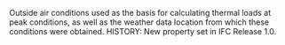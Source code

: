Outside air conditions used as the basis for calculating thermal loads at peak conditions, as well as the weather data location from which these conditions were obtained. HISTORY: New property set in IFC Release 1.0.